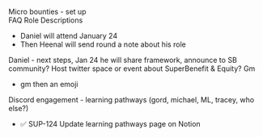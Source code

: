 Micro bounties - set up  
FAQ
Role Descriptions
- Daniel will attend January 24 
- Then Heenal will send round a note about his role

Daniel - next steps, Jan 24 he will share framework, announce to SB community?
Host twitter space or event about SuperBenefit & Equity?
Gm
- gm then an emoji

Discord engagement - learning pathways (gord, michael, ML, tracey, who else?)
- ✅ SUP-124 Update learning pathways page on Notion 
